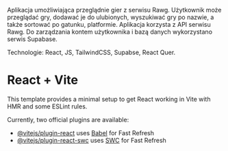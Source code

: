 Aplikacja umożliwiająca przeglądnie gier z serwisu Rawg. Użytkownik może przeglądać gry, dodawać je do ulubionych, wyszukiwać gry po nazwie, a także sortować po gatunku, platformie. Aplikacja korzysta z API serwisu Rawg. Do zarządzania kontem użytkownika i bazą danych wykorzystano serwis Supabase.

Technologie: React, JS, TailwindCSS, Supabse, React Quer.

# React + Vite

This template provides a minimal setup to get React working in Vite with HMR and some ESLint rules.

Currently, two official plugins are available:

- [@vitejs/plugin-react](https://github.com/vitejs/vite-plugin-react/blob/main/packages/plugin-react/README.md) uses [Babel](https://babeljs.io/) for Fast Refresh
- [@vitejs/plugin-react-swc](https://github.com/vitejs/vite-plugin-react-swc) uses [SWC](https://swc.rs/) for Fast Refresh
